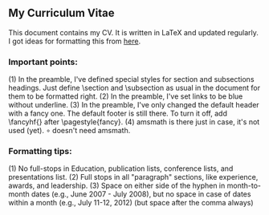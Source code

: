 ## My Curriculum Vitae

This document contains my CV. It is written in LaTeX and updated regularly. I got ideas for formatting this from [here](https://www.sharelatex.com/templates/cv-or-resume).

### Important points:
(1) In the preamble, I've defined special styles for section and subsections headings. Just define \section and \subsection as usual in the document for them to be formatted right. 
(2) In the preamble, I've set links to be blue without underline.
(3) In the preamble, I've only changed the default header with a fancy one. The default footer is still there. To turn it off, add \fancyhf{} after \pagestyle{fancy}. 
(4) amsmath is there just in case, it's not used (yet). $\circ$ doesn't need amsmath. 

### Formatting tips:
(1) No full-stops in Education, publication lists, conference lists, and presentations list.
(2) Full stops in all "paragraph" sections, like experience, awards, and leadership.
(3) Space on either side of the hyphen in month-to-month dates (e.g., June 2007 - July 2008), but no space in case of dates within a month (e.g., July 11-12, 2012) (but space after the comma always)

